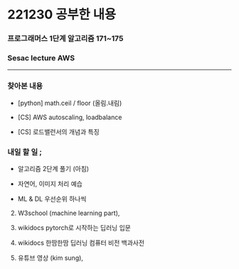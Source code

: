 # 221230 공부한 내용

### 프로그래머스 1단계 알고리즘 171~175

### Sesac lecture AWS

---

### 찾아본 내용

- [python] math.ceil / floor (올림.내림)

- [CS] AWS autoscaling, loadbalance

- [CS] 로드밸런서의 개념과 특징

### 내일 할 일 ;

- 알고리즘 2단계 풀기 (아침)

- 자연어, 이미지 처리 예습

- ML & DL 우선순위 하나씩

2. W3school (machine learning part),

3. wikidocs pytorch로 시작하는 딥러닝 입문

4. wikidocs 한땀한땀 딥러닝 컴퓨터 비전 백과사전

5. 유튜브 영상 (kim sung),
